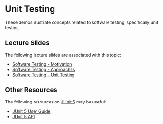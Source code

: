 Unit Testing
=================================================

These demos illustrate concepts related to software testing, specifically unit testing.

## Lecture Slides ##

The following lecture slides are associated with this topic:

- [Software Testing - Motivation](https://drive.google.com/open?id=0BxYofk0iB_upN09pQTBXbmxveGM)
- [Software Testing - Approaches](https://drive.google.com/open?id=0BxYofk0iB_upQnNKQnRBU1dlbk0)
- [Software Testing - Unit Testing](https://drive.google.com/open?id=0BxYofk0iB_upNlZlU1FVTzYtWnc)

## Other Resources ##

The following resources on [JUnit 5](https://junit.org/junit5/) may be useful:

- [JUnit 5 User Guide](https://junit.org/junit5/docs/current/user-guide/)
- [JUnit 5 API](https://junit.org/junit5/docs/current/api/index.html?overview-summary.html)

